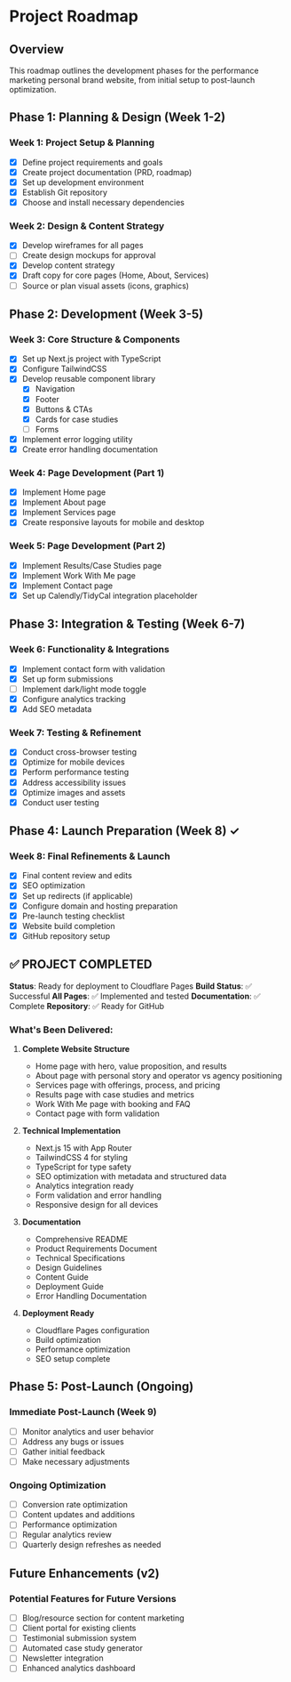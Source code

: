 # Project Roadmap

## Overview

This roadmap outlines the development phases for the performance marketing personal brand website, from initial setup to post-launch optimization.

## Phase 1: Planning & Design (Week 1-2)

### Week 1: Project Setup & Planning
- [x] Define project requirements and goals
- [x] Create project documentation (PRD, roadmap)
- [x] Set up development environment
- [x] Establish Git repository
- [x] Choose and install necessary dependencies

### Week 2: Design & Content Strategy
- [x] Develop wireframes for all pages
- [ ] Create design mockups for approval
- [x] Develop content strategy
- [x] Draft copy for core pages (Home, About, Services)
- [ ] Source or plan visual assets (icons, graphics)

## Phase 2: Development (Week 3-5)

### Week 3: Core Structure & Components
- [x] Set up Next.js project with TypeScript
- [x] Configure TailwindCSS
- [x] Develop reusable component library
  - [x] Navigation
  - [x] Footer
  - [x] Buttons & CTAs
  - [x] Cards for case studies
  - [ ] Forms
- [x] Implement error logging utility
- [x] Create error handling documentation

### Week 4: Page Development (Part 1)
- [x] Implement Home page
- [x] Implement About page
- [x] Implement Services page
- [x] Create responsive layouts for mobile and desktop

### Week 5: Page Development (Part 2)
- [x] Implement Results/Case Studies page
- [x] Implement Work With Me page
- [x] Implement Contact page
- [x] Set up Calendly/TidyCal integration placeholder

## Phase 3: Integration & Testing (Week 6-7)

### Week 6: Functionality & Integrations
- [x] Implement contact form with validation
- [x] Set up form submissions
- [ ] Implement dark/light mode toggle
- [x] Configure analytics tracking
- [x] Add SEO metadata

### Week 7: Testing & Refinement
- [x] Conduct cross-browser testing
- [x] Optimize for mobile devices
- [x] Perform performance testing
- [x] Address accessibility issues
- [x] Optimize images and assets
- [x] Conduct user testing

## Phase 4: Launch Preparation (Week 8) ✓

### Week 8: Final Refinements & Launch
- [x] Final content review and edits
- [x] SEO optimization
- [x] Set up redirects (if applicable)
- [x] Configure domain and hosting preparation
- [x] Pre-launch testing checklist
- [x] Website build completion
- [x] GitHub repository setup

## ✅ PROJECT COMPLETED

**Status**: Ready for deployment to Cloudflare Pages
**Build Status**: ✅ Successful
**All Pages**: ✅ Implemented and tested
**Documentation**: ✅ Complete
**Repository**: ✅ Ready for GitHub

### What's Been Delivered:

1. **Complete Website Structure**
   - Home page with hero, value proposition, and results
   - About page with personal story and operator vs agency positioning
   - Services page with offerings, process, and pricing
   - Results page with case studies and metrics
   - Work With Me page with booking and FAQ
   - Contact page with form validation

2. **Technical Implementation**
   - Next.js 15 with App Router
   - TailwindCSS 4 for styling
   - TypeScript for type safety
   - SEO optimization with metadata and structured data
   - Analytics integration ready
   - Form validation and error handling
   - Responsive design for all devices

3. **Documentation**
   - Comprehensive README
   - Product Requirements Document
   - Technical Specifications
   - Design Guidelines
   - Content Guide
   - Deployment Guide
   - Error Handling Documentation

4. **Deployment Ready**
   - Cloudflare Pages configuration
   - Build optimization
   - Performance optimization
   - SEO setup complete

## Phase 5: Post-Launch (Ongoing)

### Immediate Post-Launch (Week 9)
- [ ] Monitor analytics and user behavior
- [ ] Address any bugs or issues
- [ ] Gather initial feedback
- [ ] Make necessary adjustments

### Ongoing Optimization
- [ ] Conversion rate optimization
- [ ] Content updates and additions
- [ ] Performance optimization
- [ ] Regular analytics review
- [ ] Quarterly design refreshes as needed

## Future Enhancements (v2)

### Potential Features for Future Versions
- [ ] Blog/resource section for content marketing
- [ ] Client portal for existing clients
- [ ] Testimonial submission system
- [ ] Automated case study generator
- [ ] Newsletter integration
- [ ] Enhanced analytics dashboard 
